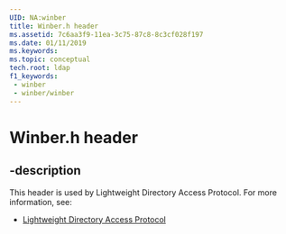 ```yaml
---
UID: NA:winber
title: Winber.h header
ms.assetid: 7c6aa3f9-11ea-3c75-87c8-8c3cf028f197
ms.date: 01/11/2019
ms.keywords: 
ms.topic: conceptual
tech.root: ldap
f1_keywords:
 - winber
 - winber/winber
---
```


# Winber.h header


## -description

This header is used by Lightweight Directory Access Protocol. For more information, see:

- [Lightweight Directory Access Protocol](../_ldap/index.md)

